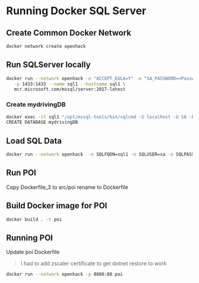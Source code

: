 # Running Docker SQL Server

## Create Common Docker Network
```bash
docker network create openhack 
```

## Run SQLServer locally
```bash
docker run --network openhack -e "ACCEPT_EULA=Y" -e "SA_PASSWORD=<Password Here>" \
   -p 1433:1433 --name sql1 --hostname sql1 \
   mcr.microsoft.com/mssql/server:2017-latest
```
### Create mydrivingDB
```bash
docker exec -it sql1 "/opt/mssql-tools/bin/sqlcmd -S localhost -U SA -P <Password Here>"
CREATE DATABASE mydrivingDB
```

## Load SQL Data
```bash
docker run --network openhack  -e SQLFQDN=sql1 -e SQLUSER=sa -e SQLPASS=<Password Here> -e SQLDB=mydrivingDB registryrca1339.azurecr.io/dataload:1.0
```

## Run POI

Copy Dockerfile_3 to src/poi
rename to Dockerfile


## Build Docker image for POI
```bash
docker build . -t poi
```

## Running POI
Update poi Dockerfile
> I had to add zscaler certificate to get dotnet restore to work

```bash
docker run --network openhack -p 8080:80 poi  
```

